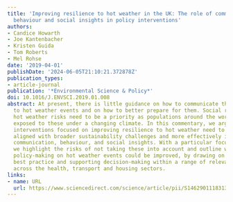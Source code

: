 ```yaml
---
title: 'Improving resilience to hot weather in the UK: The role of communication,
  behaviour and social insights in policy interventions'
authors:
- Candice Howarth
- Joe Kantenbacher
- Kristen Guida
- Tom Roberts
- Mel Rohse
date: '2019-04-01'
publishDate: '2024-06-05T21:10:21.372878Z'
publication_types:
- article-journal
publication: '*Environmental Science & Policy*'
doi: 10.1016/J.ENVSCI.2019.01.008
abstract: At present, there is little guidance on how to communicate the dangers relating
  to hot weather events and on how to better prepare for them. Social responses to
  hot weather risks need to be a priority as populations around the world become more
  exposed to these under a changing climate. In this commentary, we argue that policy
  interventions focused on improving resilience to hot weather need to be more closely
  aligned with broader sustainability challenges and more effectively incorporate
  communication, behaviour, and social insights. With a particular focus on the UK,
  we highlight the risks of not taking these into account and outline ways in which
  policy-making on hot weather events could be improved, by drawing on international
  best practice and supporting decision-making within a range of relevant institutions
  across the health, transport and housing sectors.
links:
- name: URL
  url: https://www.sciencedirect.com/science/article/pii/S1462901118313649
---
```

